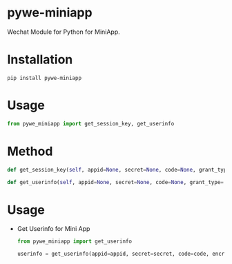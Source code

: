 # pywe-miniapp

Wechat Module for Python for MiniApp.

# Installation

```shell
pip install pywe-miniapp
```

# Usage

```python
from pywe_miniapp import get_session_key, get_userinfo
```

# Method

```python
def get_session_key(self, appid=None, secret=None, code=None, grant_type='authorization_code'):

def get_userinfo(self, appid=None, secret=None, code=None, grant_type='authorization_code', session_key=None, encryptedData=None, iv=None):
```

# Usage

* Get Userinfo for Mini App
  ```python
  from pywe_miniapp import get_userinfo

  userinfo = get_userinfo(appid=appid, secret=secret, code=code, encryptedData=encryptedData, iv=iv)
  ```
